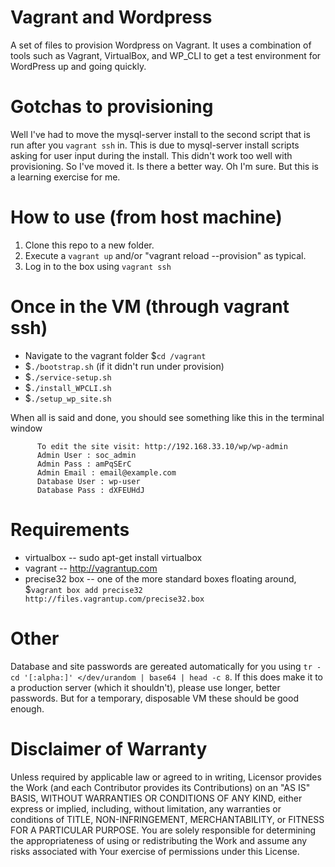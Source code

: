 Vagrant and Wordpress
====================

A set of files to provision Wordpress on Vagrant. It uses a combination of tools such as Vagrant, VirtualBox, and WP_CLI to get a test environment for WordPress up and going quickly.

Gotchas to provisioning
=======================
Well I've had to move the mysql-server install to the second script that is run after you `vagrant ssh` in. This is due to mysql-server install scripts asking for user input during the install. This didn't work too well with provisioning. So I've moved it. Is there a better way. Oh I'm sure. But this is a learning exercise for me. 

How to use (from host machine)
==============================
1. Clone this repo to a new folder. 
2. Execute a `vagrant up` and/or "vagrant reload --provision" as typical. 
3. Log in to the box  using `vagrant ssh`

Once in the VM (through vagrant ssh)
====================================
- Navigate to the vagrant folder $`cd /vagrant`
- $`./bootstrap.sh` (if it didn't run under provision)
- $`./service-setup.sh`
- $`./install_WPCLI.sh`
- $`./setup_wp_site.sh` 

When all is said and done, you should see something like this in the terminal window

```
      To edit the site visit: http://192.168.33.10/wp/wp-admin
      Admin User : soc_admin
      Admin Pass : amPqSErC
      Admin Email : email@example.com
      Database User : wp-user
      Database Pass : dXFEUHdJ
```


Requirements
============
* virtualbox -- sudo apt-get install virtualbox
* vagrant -- http://vagrantup.com
* precise32 box -- one of the more standard boxes floating around, $`vagrant box add precise32 http://files.vagrantup.com/precise32.box`


Other
=====
Database and site passwords are gereated automatically for you using `tr -cd '[:alpha:]' </dev/urandom | base64 | head -c 8`. If this does make it to a production server (which it shouldn't), please use longer, better passwords. But for a temporary, disposable VM these should be good enough. 


Disclaimer of Warranty
======================
Unless required by applicable law or
      agreed to in writing, Licensor provides the Work (and each
      Contributor provides its Contributions) on an "AS IS" BASIS,
      WITHOUT WARRANTIES OR CONDITIONS OF ANY KIND, either express or
      implied, including, without limitation, any warranties or conditions
      of TITLE, NON-INFRINGEMENT, MERCHANTABILITY, or FITNESS FOR A
      PARTICULAR PURPOSE. You are solely responsible for determining the
      appropriateness of using or redistributing the Work and assume any
      risks associated with Your exercise of permissions under this License.

